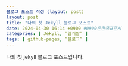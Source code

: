 ```yaml
---
블로그 포스트 작성 (layout: post)
layout: post
title: "나의 첫 Jekyll 블로그 포스트"
date: 2024-04-30 16:14 +0900 #0900은한국표준시
categories: [ Jekyll, ”웹개발” ]
tags: [ github‑pages, ”블로그” ]
---
```


나의 첫 jekyll 블로그 포스트입니다. 
